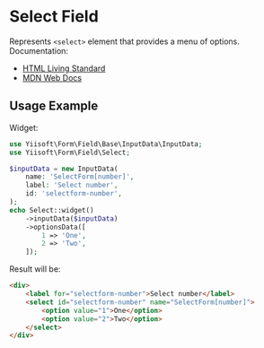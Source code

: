 # Select Field

Represents `<select>` element that provides a menu of options. Documentation:

- [HTML Living Standard](https://html.spec.whatwg.org/multipage/form-elements.html#the-select-element)
- [MDN Web Docs](https://developer.mozilla.org/docs/Web/HTML/Element/select)

## Usage Example

Widget:

```php
use Yiisoft\Form\Field\Base\InputData\InputData;
use Yiisoft\Form\Field\Select;

$inputData = new InputData(
    name: 'SelectForm[number]',
    label: 'Select number',
    id: 'selectform-number',
);
echo Select::widget()
    ->inputData($inputData)
    ->optionsData([
        1 => 'One',
        2 => 'Two',
    ]);
```

Result will be:

```html
<div>
    <label for="selectform-number">Select number</label>
    <select id="selectform-number" name="SelectForm[number]">
        <option value="1">One</option>
        <option value="2">Two</option>
    </select>
</div>
```
